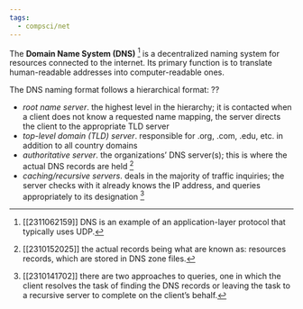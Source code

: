 ```yaml
---
tags:
  - compsci/net
---
```

The **Domain Name System (DNS)** [^3] is a decentralized naming system for resources connected to the internet. Its primary function is to translate human-readable addresses into computer-readable ones.

The DNS naming format follows a hierarchical format:
??
- *root name server*. the highest level in the hierarchy; it is contacted when a client does not know a requested name mapping, the server directs the client to the appropriate TLD server
- *top-level domain (TLD) server*. responsible for .org, .com, .edu, etc. in addition to all country domains
- *authoritative server*. the organizations’ DNS server(s); this is where the actual DNS records are held [^2]
- *caching/recursive servers*. deals in the majority of traffic inquiries; the server checks with it already knows the IP address, and queries appropriately to its designation [^1] <!--SR:!2023-11-30,2,230-->

[^1]: [[2310141702]] there are two approaches to queries, one in which the client resolves the task of finding the DNS records or leaving the task to a recursive server to complete on the client’s behalf.
[^2]: [[2310152025]] the actual records being what are known as: resources records, which are stored in DNS zone files.
[^3]: [[2311062159]] DNS is an example of an application-layer [^4] protocol that typically uses UDP. 
[^4]: [[2311052139]] the application-layer protocol is an abstraction over the underlying network components.